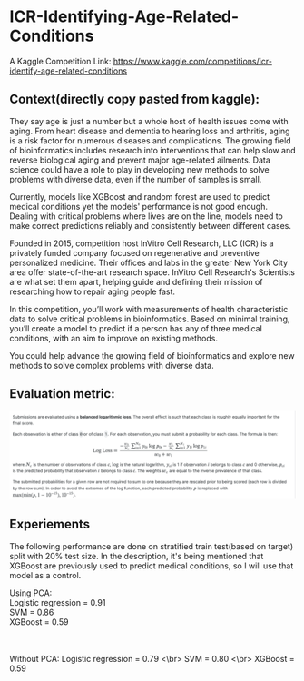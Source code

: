 # ICR-Identifying-Age-Related-Conditions

A Kaggle Competition Link:
https://www.kaggle.com/competitions/icr-identify-age-related-conditions

## Context(directly copy pasted from kaggle):

They say age is just a number but a whole host of health issues come with aging. From heart disease and dementia to hearing loss and arthritis, aging is a risk factor for numerous diseases and complications. The growing field of bioinformatics includes research into interventions that can help slow and reverse biological aging and prevent major age-related ailments. Data science could have a role to play in developing new methods to solve problems with diverse data, even if the number of samples is small.

Currently, models like XGBoost and random forest are used to predict medical conditions yet the models' performance is not good enough. Dealing with critical problems where lives are on the line, models need to make correct predictions reliably and consistently between different cases.

Founded in 2015, competition host InVitro Cell Research, LLC (ICR) is a privately funded company focused on regenerative and preventive personalized medicine. Their offices and labs in the greater New York City area offer state-of-the-art research space. InVitro Cell Research's Scientists are what set them apart, helping guide and defining their mission of researching how to repair aging people fast.

In this competition, you’ll work with measurements of health characteristic data to solve critical problems in bioinformatics. Based on minimal training, you’ll create a model to predict if a person has any of three medical conditions, with an aim to improve on existing methods.

You could help advance the growing field of bioinformatics and explore new methods to solve complex problems with diverse data.

## Evaluation metric: 
![](evaluationMetric.png)


## Experiements
The following performance are done on stratified train test(based on target) split with 20% test size.
In the description, it's being mentioned that XGBoost are previously used to predict medical conditions, so I will use that model as a control.



Using PCA: </br>
Logistic regression = 0.91 </br>
SVM = 0.86 </br>
XGBoost = 0.59 </br>
 </br> </br>

Without PCA:
Logistic regression = 0.79
<\br>
SVM = 0.80
<\br>
XGBoost = 0.59 </br>







